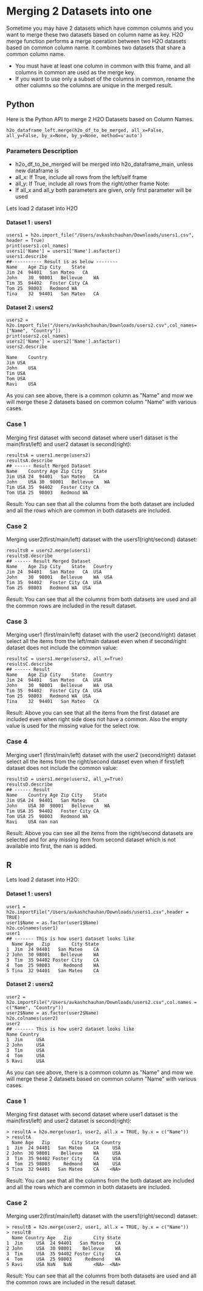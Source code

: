 # Merging 2 Datasets into one #

Sometime you may have 2 datasets which have common columns and you want to merge these two datasets based on column name as key. H2O merge function performs a merge operation between two H2O datasets based on common column name. It combines two datasets that share a common column name. 

- You must have at least one column in common with this frame, and all columns in common are used as the merge key.  
- If you want to use only a subset of the columns in common, rename the other columns so the columns are unique in the merged result.

## Python ##
Here is the Python API to merge 2 H2O Datasets based on Column Names. 
```
h2o_dataframe_left.merge(h2o_df_to_be_merged, all_x=False, all_y=False, by_x=None, by_y=None, method=u'auto')
```
### Parameters Description ###
- h2o_df_to_be_merged will be merged into h2o_dataframe_main, unless new dataframe is 
- all_x: If True, include all rows from the left/self frame
- all_y: If True, include all rows from the right/other frame
Note: 
 - If all_x and all_y both parameters are given, only first parameter will be used
 
Lets load 2 dataset into H2O
#### Dataset 1 : users1 ####
```
users1 = h2o.import_file("/Users/avkashchauhan/Downloads/users1.csv", header = True)
print(users1.col_names)
users1['Name'] = users1['Name'].asfactor()
users1.describe
##----------- Result is as below --------
Name	Age	Zip	City	State
Jim	24	94401	San Mateo	CA
John	30	98001	Bellevue	WA
Tim	35	94402	Foster City	CA
Tom	25	98003	Redmond	WA
Tina	32	94401	San Mateo	CA
```
#### Dataset 2 : users2 ####
```
users2 = h2o.import_file("/Users/avkashchauhan/Downloads/users2.csv",col_names=["Name", "Country"])
print(users2.col_names)
users2['Name'] = users2['Name'].asfactor()
users2.describe

Name	Country
Jim	USA
John	USA
Tim	USA
Tom	USA
Ravi	USA
```
As you can see above, there is a common column as "Name" and mow we will merge these 2 datasets based on common column "Name" with various cases.

### Case 1 ###
Merging first dataset with second dataset where user1 dataset is the main(first/left) and user2 dataset is second(right):
```
resultsA = users1.merge(users2)
resultsA.describe
## ------ Result Merged Dataset
Name	Country	Age	Zip	City	State
Jim	USA	24	94401	San Mateo	CA
John	USA	30	98001	Bellevue	WA
Tim	USA	35	94402	Foster City	CA
Tom	USA	25	98003	Redmond	WA
```
Result: You can see that all the columns from the both dataset are included and all the rows which are common in both datasets are included. 

### Case 2 ###
Merging user2(first/main/left) dataset with the users1(right/second) dataset:
```
resultsB = users2.merge(users1)
resultsB.describe
## ------ Result Merged Dataset
Name	Age	Zip	City	State	Country
Jim	24	94401	San Mateo	CA	USA
John	30	98001	Bellevue	WA	USA
Tim	35	94402	Foster City	CA	USA
Tom	25	98003	Redmond	WA	USA
```
Result: You can see that all the columns from both datasets are used and all the common rows are included in the result dataset.

### Case 3 ###
Merging user1 (first/main/left) dataset with the user2 (second/right) dataset select all the items from the left/main dataset even when if second/right dataset does not include the common value:
```
resultsC = users1.merge(users2, all_x=True)
resultsC.describe
## ------ Result
Name	Age	Zip	City	State	Country
Jim	24	94401	San Mateo	CA	USA
John	30	98001	Bellevue	WA	USA
Tim	35	94402	Foster City	CA	USA
Tom	25	98003	Redmond	WA	USA
Tina	32	94401	San Mateo	CA	
```
Result: Above you can see that all the items from the first dataset are included even when right side does not have a common. Also the empty value is used for the missing value for the select row. 

### Case 4 ###
Merging user1 (first/main/left) dataset with the user2 (second/right) dataset select all the items from the right/second dataset even when if first/left dataset does not include the common value:
```
resultsD = users1.merge(users2, all_y=True)
resultsD.describe
## ------ Result
Name	Country	Age	Zip	City	State
Jim	USA	24	94401	San Mateo	CA
John	USA	30	98001	Bellevue	WA
Tim	USA	35	94402	Foster City	CA
Tom	USA	25	98003	Redmond	WA
Ravi	USA	nan	nan	
```
Result: Above you can see all the items from the right/second datasets are selected and for any missing item from second dataset which is not available into first, the nan is added. 

## R ##

Lets load 2 dataset into H2O:

#### Dataset 1 : users1 ####
```
user1 = h2o.importFile("/Users/avkashchauhan/Downloads/users1.csv",header = TRUE)
user1$Name = as.factor(user1$Name)
h2o.colnames(user1)
user1
## ------- This is how user1 dataset looks like
  Name Age   Zip        City State
1  Jim  24 94401   San Mateo    CA
2 John  30 98001    Bellevue    WA
3  Tim  35 94402 Foster City    CA
4  Tom  25 98003     Redmond    WA
5 Tina  32 94401   San Mateo    CA

```
#### Dataset 2 : users2 ####
```
user2 = h2o.importFile("/Users/avkashchauhan/Downloads/users2.csv",col.names = c("Name", "Country"))
user2$Name = as.factor(user2$Name)
h2o.colnames(user2)
user2
## ------- This is how user2 dataset looks like
Name Country
1  Jim     USA
2 John     USA
3  Tim     USA
4  Tom     USA
5 Ravi     USA
```
As you can see above, there is a common column as "Name" and mow we will merge these 2 datasets based on common column "Name" with various cases.

### Case 1 ###
Merging first dataset with second dataset where user1 dataset is the main(first/left) and user2 dataset is second(right):
```
> resultA = h2o.merge(user1, user2, all.x = TRUE, by.x = c("Name")) 
> resultA
  Name Age   Zip        City State Country
1  Jim  24 94401   San Mateo    CA     USA
2 John  30 98001    Bellevue    WA     USA
3  Tim  35 94402 Foster City    CA     USA
4  Tom  25 98003     Redmond    WA     USA
5 Tina  32 94401   San Mateo    CA    <NA>
```
Result: You can see that all the columns from the both dataset are included and all the rows which are common in both datasets are included. 

### Case 2 ###
Merging user2(first/main/left) dataset with the users1(right/second) dataset:
```
> resultB = h2o.merge(user2, user1, all.x = TRUE, by.x = c("Name")) 
> resultB
  Name Country Age   Zip        City State
1  Jim     USA  24 94401   San Mateo    CA
2 John     USA  30 98001    Bellevue    WA
3  Tim     USA  35 94402 Foster City    CA
4  Tom     USA  25 98003     Redmond    WA
5 Ravi     USA NaN   NaN        <NA>  <NA>
```
Result: You can see that all the columns from both datasets are used and all the common rows are included in the result dataset.



